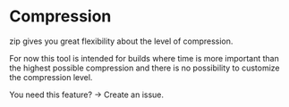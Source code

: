 Compression
===

zip gives you great flexibility about the level of compression.

For now this tool is intended for builds where time is more important than the highest possible compression and there is
no possibility to customize the compression level.

You need this feature? -> Create an issue.
